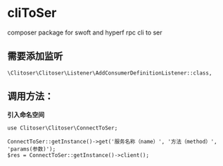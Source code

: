 # cliToSer
composer package for swoft and hyperf rpc cli to ser



## 需要添加监听

```
\Clitoser\Clitoser\Listener\AddConsumerDefinitionListener::class,
```



## 调用方法：

**引入命名空间**

```
use Clitoser\Clitoser\ConnectToSer;
```

```
ConnectToSer::getInstance()->get('服务名称（name）', '方法（method）', 'params(参数)');
$res = ConnectToSer::getInstance()->client();
```